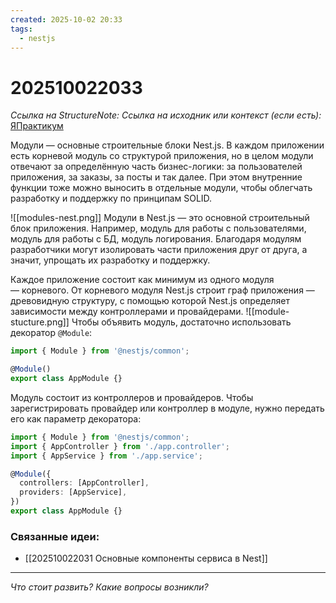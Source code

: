 ```yaml
---
created: 2025-10-02 20:33
tags:
  - nestjs
---
```

# 202510022033
*Ссылка на StructureNote:*
*Ссылка на исходник или контекст (если есть):* [ЯПрактикум](https://practicum.yandex.ru/learn/backend-nodejs/courses/a4214ab0-2146-4152-b90e-651bf4c7ca5e/sprints/564244/topics/1df920a3-5c6a-4fcd-884c-0f66136c2b56/lessons/0fa76aa4-6dec-490f-9466-78a5fe72e7bd/)

Модули — основные строительные блоки Nest.js. В каждом приложении есть корневой модуль со структурой приложения, но в целом модули отвечают за определённую часть бизнес-логики: за пользователей приложения, за заказы, за посты и так далее. При этом внутренние функции тоже можно выносить в отдельные модули, чтобы облегчать разработку и поддержку по принципам SOLID.

![[modules-nest.png]]
Модули в Nest.js — это основной строительный блок приложения. Например, модуль для работы с пользователями, модуль для работы с БД, модуль логирования. Благодаря модулям разработчики могут изолировать части приложения друг от друга, а значит, упрощать их разработку и поддержку.

Каждое приложение состоит как минимум из одного модуля — корневого. От корневого модуля Nest.js строит граф приложения — древовидную структуру, с помощью которой Nest.js определяет зависимости между контроллерами и провайдерами.
![[module-stucture.png]]
Чтобы объявить модуль, достаточно использовать декоратор `@Module`:
```ts
import { Module } from '@nestjs/common';

@Module()
export class AppModule {}
```
Модуль состоит из контроллеров и провайдеров. Чтобы зарегистрировать провайдер или контроллер в модуле, нужно передать его как параметр декоратора:
```ts
import { Module } from '@nestjs/common';
import { AppController } from './app.controller';
import { AppService } from './app.service';

@Module({
  controllers: [AppController],
  providers: [AppService],
})
export class AppModule {}
```


### Связанные идеи:
* [[202510022031 Основные компоненты сервиса в Nest]]
---

*Что стоит развить? Какие вопросы возникли?*